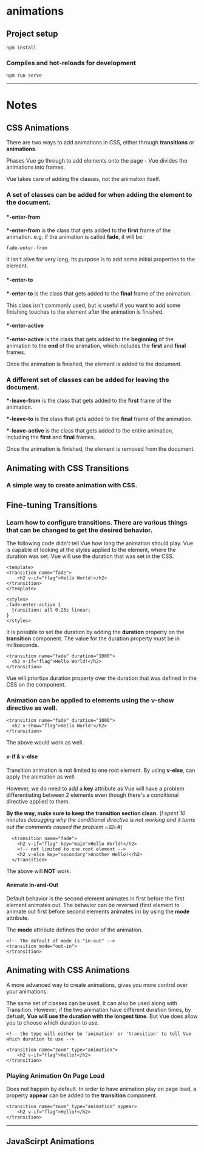 # animations

## Project setup
```
npm install
```

### Compiles and hot-reloads for development
```
npm run serve
```

<hr />

# Notes

## CSS Animations

There are two ways to add animations in CSS, either through __transitions__ or __animations__. 

Phases Vue go through to add elements onto the page - Vue divides the animations into frames. 

Vue takes care of adding the classes, not the animation itself.

### A set of classes can be added for when adding the element to the document. 

#### *-enter-from

__*-enter-from__ is the class that gets added to the __first__ frame of the animation. e.g. if the animation is called __fade__, it will be:  

```
fade-enter-from
```

It isn't alive for very long, its purpose is to add some initial properties to the element. 

#### *-enter-to

__*-enter-to__ is the class that gets added to the __final__ frame of the animation. 

This class isn't commonly used, but is useful if you want to add some finishing touches to the element after the animation is finished. 

#### *-enter-active

__*-enter-active__ is the class that gets added to the __beginning__ of the animation to the __end__ of the animation, which includes the __first__ and __final__ frames. 

Once the animation is finished, the element is added to the document. 

### A different set of classes can be added for leaving the document. 

__*-leave-from__ is the class that gets added to the __first__ frame of the animation. 

__*-leave-to__ is the class that gets added to the __final__ frame of the animation. 

__*-leave-active__ is the class that gets added to the entire animation, including the __first__ and __final__ frames.

Once the animation is finished, the element is removed from the document. 

## Animating with CSS Transitions

### A simple way to create animation with CSS.

## Fine-tuning Transitions

### Learn how to configure transitions. There are various things that can be changed to get the desired behavior. 

The following code didn't tell Vue how long the animation should play. Vue is capable of looking at the styles applied to the element, where the duration was set. Vue will use the duration that was set in the CSS. 

```
<template>
<transition name="fade">
    <h2 v-if="flag">Hello World!</h2>
</transition>
</template>

<styles>
.fade-enter-active {
  transition: all 0.25s linear;
}
</styles>
```

It is possible to set the duration by adding the __duration__ property on the __transition__ component. The value for the duration property must be in milliseconds. 

```
<transition name="fade" duration="1000">
  <h2 v-if="flag">Hello World!</h2>
</transition>
```

Vue will priortize duration property over the duration that was defined in the CSS on the component.

### Animation can be applied to elements using the __v-show__ directive as well. 

```
<transition name="fade" duration="1000">
  <h2 v-show="flag">Hello World!</h2>
</transition>
```

The above would work as well.

#### v-if & v-else
Transition animation is not limited to one root element. By using __v-else__, can apply the animation as well. 

However, we do need to add a __key__ attribute as Vue will have a problem differentiating between 2 elements even though there's a conditional directive applied to them. 

__By the way, make sure to keep the transition section clean.__
(_I spent 10 minutes debugging why the conditional directive is not working and it turns out the comments caused the problem =皿=#_)

```
  <transition name="fade">
    <h2 v-if="flag" key="main">Hello World!</h2>
    <!-- not limited to one root element -->
    <h2 v-else key="secondary">Another Hello!</h2>
  </transition>
```

The above will __NOT__ work. 

#### Animate In-and-Out
Default behavior is the second element animates in first before the first element animates out. The behavior can be reversed (first element to animate out first before second elements animates in) by using the __mode__ attribute. 

The __mode__ attribute defines the order of the animation. 

```
<!-- The default of mode is "in-out" -->
<transition mode="out-in"> 
</transition>
```

## Animating with CSS Animations

A more advanced way to create animations, gives you more control over your animations. 

The same set of classes can be used. It can also be used along with Transition. However, if the two animation have different duration times, by defualt, __Vue will use the duration with the longest time__. But Vue does allow you to choose which duration to use. 

```
<!-- the type will either be 'animation' or 'transition' to tell Vue which duration to use -->

<transition name="zoom" type="animation">
    <h2 v-if="flag">Hello!</h2>
</transition>
```

### Playing Animation On Page Load

Does not happen by default. In order to have animation play on page load, a property __appear__ can be added to the __transition__ component. 

```
<transition name="zoom" type="animation" appear>
    <h2 v-if="flag">Hello!</h2>
</transition>
```

<hr />

## JavaScirpt Animations

